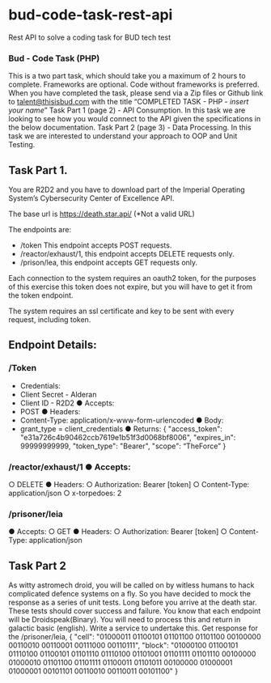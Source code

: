 # bud-code-task-rest-api
Rest API to solve a coding task for BUD tech test

### Bud - Code Task (PHP)

This is a two part task, which should take you a maximum of 2 hours to complete. Frameworks are optional. Code without frameworks is preferred.
When you have completed the task, please send via a Zip files or Github link to ​talent@thisisbud.com​ with the title “COMPLETED TASK - PHP - ​*insert your name*​”
Task Part 1 (page 2) - API Consumption.
In this task we are looking to see how you would connect to the API given the specifications in the below documentation.
Task Part 2 (page 3) - Data Processing.
In this task we are interested to understand your approach to OOP and Unit Testing.
 
## Task Part 1.
You are R2D2 and you have to download part of the Imperial Operating System’s Cybersecurity Center of Excellence API.

The base url is ​https://death.star.api/​ ​(*Not a valid URL)

The endpoints are:
- /token This endpoint accepts POST requests.
- /reactor/exhaust/1, this endpoint accepts DELETE requests only.
- /prison/lea, this endpoint accepts GET requests only.

Each connection to the system requires an oauth2 token, for the purposes of this exercise this token does not expire, but you will have to get it from the token endpoint.

The system requires an ssl certificate and key to be sent with every request, including token.

## Endpoint Details:

### /Token
- Credentials:
- Client Secret - Alderan
- Client ID - R2D2 ● Accepts:
- POST ● Headers:
- Content-Type: application/x-www-form-urlencoded ● Body:
- grant_type = client_credentials ● Returns:
{
"access_token": "e31a726c4b90462ccb7619e1b51f3d0068bf8006", "expires_in": 99999999999,
"token_type": "Bearer",
"scope": “TheForce”
}

### /reactor/exhaust/1 ● Accepts:
○ DELETE ● Headers:
○ Authorization: Bearer [token]
○ Content-Type: application/json
○ x-torpedoes: 2

### /prisoner/leia
● Accepts:
○ GET ● Headers:
○ Authorization: Bearer [token]
○ Content-Type: application/json
 
## Task Part 2
As witty astromech droid, you will be called on by witless humans to hack complicated defence systems on a fly. So you have decided to mock the response as a series of ​unit tests​. Long before you arrive at the death star. These tests should cover success and failure. You know that each endpoint will be Droidspeak(Binary). You will need to process this and return in galactic basic (english). Write a service to undertake this.
Get response for the /prisoner/leia, {
"cell": "01000011 01100101 01101100 01101100 00100000 00110010 00110001 00111000 00110111",
"block": "01000100 01100101 01110100 01100101 01101110 01110100 01101001 01101111 01101110 00100000 01000010 01101100 01101111 01100011 01101011 00100000 01000001 01000001 00101101 00110010 00110011 00101100"
}
